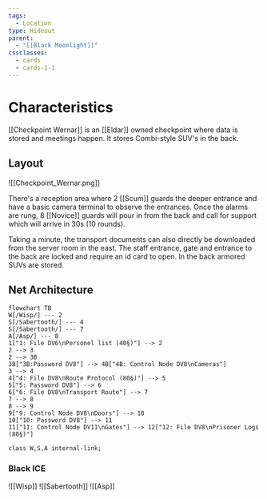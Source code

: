 ```yaml
---
tags:
  - Location
type: Hideout
parent:
  - "[[Black Moonlight]]"
cssclasses:
  - cards
  - cards-1-1
---
```

# Characteristics
[[Checkpoint Wernar]] is an [[Eldar]] owned checkpoint where data is stored and meetings happen. It stores Combi-style SUV's in the back.

## Layout
![[Checkpoint_Wernar.png]]

There's a reception area where 2 [[Scum]] guards the deeper entrance and have a basic camera terminal to observe the entrances. Once the alarms are rung, 8 [[Novice]] guards will pour in from the back and call for support which will arrive in 30s (10 rounds).

Taking a minute, the transport documents can also directly be downloaded from the server room in the east.
The staff entrance, gate and entrance to the back are locked and require an id card to open. In the back armored SUVs are stored.
## Net Architecture
```mermaid
flowchart TB
W[/Wisp/] --- 2
S[/Sabertooth/] --- 4
S[/Sabertooth/] --- 7
A[/Asp/] --- 8
1["1: File DV6\nPersonel list (40§)"] --> 2
2 --> 3
2 --> 3B
3B["3B:Password DV8"] --> 4B["4B: Control Node DV8\nCameras"]
3 --> 4
4["4: File DV8\nRoute Protocol (80§)"] --> 5
5["5: Password DV8"] --> 6
6["6: File DV8\nTransport Route"] --> 7
7 --> 8
8 --> 9
9["9: Control Node DV8\nDoors"] --> 10
10["10: Password DV8"] --> 11
11["11: Control Node DV11\nGates"] --> 12["12: File DV8\nPrisoner Logs (80§)"]

class W,S,A internal-link;
```
### Black ICE
![[Wisp]]
![[Sabertooth]]
![[Asp]]